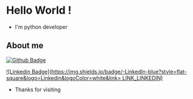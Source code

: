 
# Hello World !

- I'm python developer
 
## About me

[![Github Badge](https://img.shields.io/badge/-Github-000?style=flat-square&logo=Github&logoColor=white&link=LINK_GIT)](LINK_GIT)

[![Linkedin Badge](https://img.shields.io/badge/-LinkedIn-blue?style=flat-square&logo=Linkedin&logoColor=white&link= LINK_LINKEDIN)](https://www.linkedin.com/in/giovanni-finetto-282a03285/)

- Thanks for visiting
